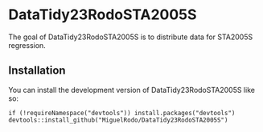 <!-- README.md is generated from README.Rmd. Please edit that file -->

# DataTidy23RodoSTA2005S

<!-- badges: start -->
<!-- badges: end -->

The goal of DataTidy23RodoSTA2005S is to distribute data for STA2005S
regression.

## Installation

You can install the development version of DataTidy23RodoSTA2005S like
so:

    if (!requireNamespace("devtools")) install.packages("devtools")
    devtools::install_github("MiguelRodo/DataTidy23RodoSTA2005S")
